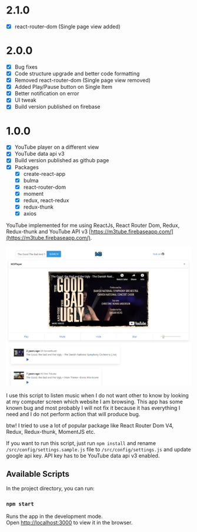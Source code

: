 # 2.1.0

- [x] react-router-dom (Single page view added)

# 2.0.0

- [x] Bug fixes
- [x] Code structure upgrade and better code formatting
- [x] Removed react-router-dom (Single page view removed)
- [x] Added Play/Pause button on Single Item
- [x] Better notification on error
- [x] UI tweak
- [x] Build version published on firebase

# 1.0.0

- [x] YouTube player on a different view
- [x] YouTube data api v3
- [x] Build version published as github page
- [x] Packages
  - [x] create-react-app
  - [x] bulma
  - [x] react-router-dom
  - [x] moment
  - [x] redux, react-redux
  - [x] redux-thunk
  - [x] axios

YouTube implemented for me using ReactJs, React Router Dom, Redux, Redux-thunk and YouTube API v3 [https://m3tube.firebaseapp.com/](https://m3tube.firebaseapp.com/).

![Screenshot](screenshot.png)

I use this script to listen music when I do not want other to know by looking at my computer screen which website I am browsing. This app has some known bug and most probably I will not fix it because it has everything I need and I do not perform action that will produce bug.

btw! I tried to use a lot of popular package like React Router Dom V4, Redux, Redux-thunk, MomentJS etc.

If you want to run this script, just run `npm install` and rename `/src/config/settings.sample.js` file to `/src/config/settings.js` and update google api key. API key has to be YouTube data api v3 enabled.

## Available Scripts

In the project directory, you can run:

### `npm start`

Runs the app in the development mode.<br />
Open [http://localhost:3000](http://localhost:3000) to view it in the browser.
